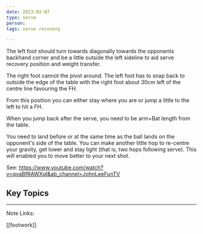 ```yaml
---
date: 2023-02-07
type: serve 
person: 
tags: serve recovery 

---
```


The left foot should turn towards diagonally towards the opponents backhand corner and be a little outside the left sideline to aid serve recovery position and weight transfer.

The right foot cannot the pivot around. The left foot has to snap back to outside the edge of the table with the right foot about 30cm left of the centre line favouring the FH.

From this position you can either stay where you are or jump a little to the left to hit a FH. 

When you jump back after the serve, you need to be arm+Bat length from the table. 

You need to land before or at the same time as the ball lands on the opponent's side of the table. You can make another little hop to re-centre your gravity, get lower and stay light (that is, two hops following serve). This will enabled you to move better to your next shot.  

See:  https://www.youtube.com/watch?v=qyaBfRAWXqI&ab_channel=JohnLeeFunTV



## Key Topics
---

Note Links:

[[footwork]]




